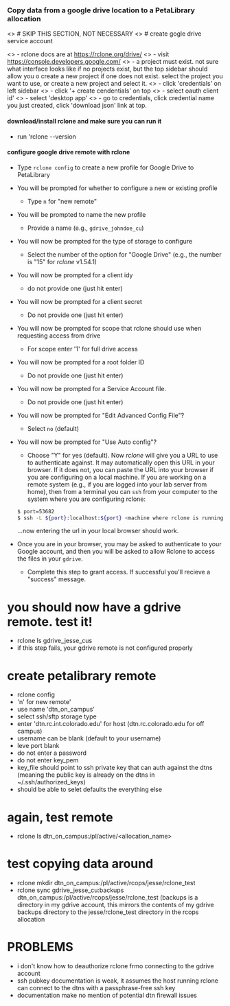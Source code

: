 ### Copy data from a google drive location to a PetaLibrary allocation


<> # SKIP THIS SECTION, NOT NECESSARY
<> # create gogle drive service account

 <> - rclone docs are at https://rclone.org/drive/
 <> - visit https://console.developers.google.com/
<> - a project must exist. not sure what interface looks like if no projects exist, but the top sidebar should allow you o create a new project if one does not exist. select the project you want to use, or create a new project and select it.
<> - click 'credentials' on left sidebar
<> - click '+ create cendentials' on top
<> - select oauth client id'
<> - select 'desktop app'
<> - go to credentials, click credential name you just created, click 'download json' link at top.


#### download/install rclone and make sure you can run it

 - run 'rclone --version

#### configure google drive remote with rclone

* Type `rclone config` to create a new profile for Google Drive to PetaLibrary
* You will be prompted for whether to configure a new or existing profile
  * Type `n` for "new remote"
* You will be prompted to name the new profile
  * Provide a name (e.g., `gdrive_johndoe_cu`)
* You will now be prompted for the type of storage to configure
  * Select the number of the option for "Google Drive" (e.g., the number is "15" for _rclone_ v1.54.1)
* You will now be prompted for a client idy
  * do not provide one (just hit enter)
* You will now be prompted for a client secret
  * Do not provide one (just hit enter)
* You will now be prompted for scope that rclone should use when requesting access from drive
  * For scope enter '1' for full drive access
* You will now be prompted for a root folder ID
  * Do not provide one (just hit enter)
* You will now be prompted for a Service Account file.
  * Do not provide one (just hit enter)
* You will now be prompted for "Edit Advanced Config File"?
  * Select `no` (default)
* You will now be prompted for "Use Auto config"?  
  * Choose "Y" for yes (default). Now _rclone_ will give you a URL to use to authenticate against. It may automatically open this URL in your browser.  If it does not, you can paste the URL into your browser if you are configuring on a local machine. If you are working on a remote system (e.g., if you are logged into your lab server from home), then from a terminal you can `ssh` from your computer to the system where you are configuring rclone:

   ```bash
   $ port=53682
   $ ssh -L ${port}:localhost:${port} <machine where rclone is running>
   ```
   
   ...now entering the url in your local browser should work.

* Once you are in your browser, you may be asked to authenticate to your Google account, and then you will be asked to allow Rclone to access the files in your `gdrive`. 
  * Complete this step to grant access.  If successful you'll recieve a "success" message. 



# you should now have a gdrive remote. test it!

 - rclone ls gdrive_jesse_cus
 - if this step fails, your gdrive remote is not configured properly



# create petalibrary remote

 - rclone config
 - 'n' for new remote'
 - use name 'dtn_on_campus'
 - select ssh/sftp storage type
 - enter 'dtn.rc.int.colorado.edu' for host (dtn.rc.colorado.edu for off campus)
 - username can be blank (default to your username)
 - leve port blank
 - do not enter a password
 - do not enter key_pem
 - key_file should point to ssh private key that can auth against the dtns (meaning the public key is already on the dtns in ~/.ssh/authorized_keys)
 - should be able to selet defaults the everything else



# again, test remote

 - rclone ls dtn_on_campus:/pl/active/<allocation_name>



# test copying data around

 - rclone mkdir dtn_on_campus:/pl/active/rcops/jesse/rclone_test
 - rclone sync gdrive_jesse_cu:backups dtn_on_campus:/pl/active/rcops/jesse/rclone_test (backups is a directory in my gdrive account, this mirrors the contents of my gdrive backups directory to the jesse/rclone_test directory in the rcops allocation



# PROBLEMS

 - i don't know how to deauthorize rclone frmo connecting to the gdrive account
 - ssh pubkey documentation is weak, it assumes the host running rclone can connect to the dtns with a passphrase-free ssh key
 - documentation make no mention of potential dtn firewall issues
